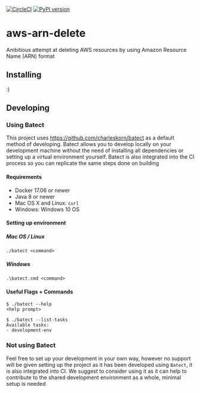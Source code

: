 [![CircleCI](https://circleci.com/gh/cfarrend/aws-arn-delete.svg?style=svg)](https://circleci.com/gh/cfarrend/aws-arn-delete)
[![PyPI version](https://badge.fury.io/py/aws-arn-delete.svg)](https://badge.fury.io/py/aws-arn-delete)

# aws-arn-delete
Ambitious attempt at deleting AWS resources by using Amazon Resource Name (ARN) format

## Installing
:)

## Developing
### Using Batect
This project uses https://github.com/charleskorn/batect as a default method of developing. Batect allows you to develop locally on your development machine without the need of installing all dependencies or setting up a virtual environment yourself. Batect is also integrated into the CI process so you can replicate the same steps done on building

#### Requirements
* Docker 17.06 or newer
* Java 8 or newer
* Mac OS X and Linux: `curl`
* Windows: Windows 10 OS

#### Setting up environment
##### Mac OS / Linux
```
./batect <command>
```

##### Windows
```
.\batect.cmd <command>
```

#### Useful Flags + Commands
```
$ ./batect --help
<help prompt>

$ ./batect --list-tasks
Available tasks:
- development-env
```

### Not using Batect
Feel free to set up your development in your own way, however no support will be given setting up the project as it has been developed using `Batect`, it is also integrated into CI. We suggest to consider using it as it can help to contribute to the shared development environment as a whole, minimal setup is needed
